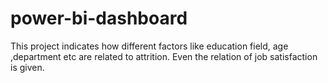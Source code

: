 # power-bi-dashboard
This project indicates how different factors like education field, age ,department etc are related to attrition. Even the relation of job satisfaction is given.
